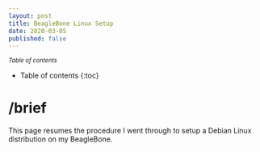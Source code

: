 ```yaml
---
layout: post
title: BeagleBone Linux Setup
date: 2020-03-05
published: false
---
```


<!-- # Add an extra blanc line 
<p>&nbsp;</p> -->

<small><i>Table of contents</i></small>
* Table of contents
{:toc}

# /brief
This page resumes the procedure I went through to setup a Debian Linux distribution on my BeagleBone.

